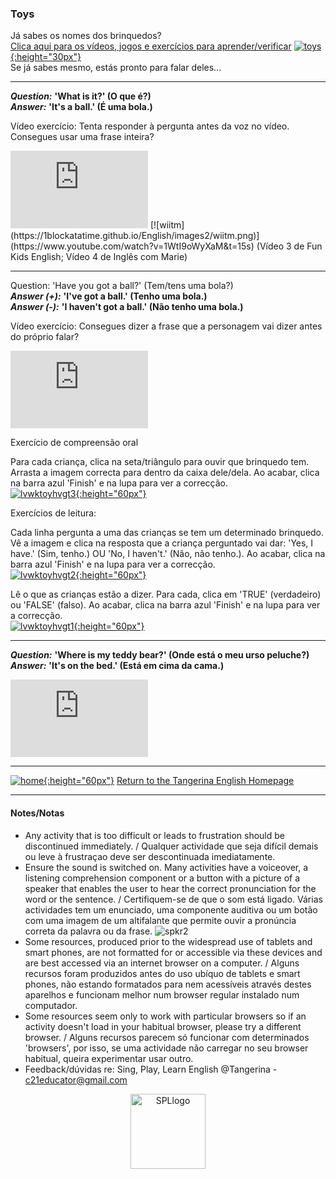 ### Toys

Já sabes os nomes dos brinquedos?  
[Clica aqui para os vídeos, jogos e exercícios para aprender/verificar](https://tangerina-pt.github.io/English/Toys_B_Vocab) [![toys](https://1blockatatime.github.io/English/images/toys.PNG){:height="30px"}](https://tangerina-pt.github.io/English/Toys_B_Vocab)  
Se já sabes mesmo, estás pronto para falar deles...  

***  

***Question:*** **'What is it?' (O que é?)**  
***Answer:*** **'It's a ball.' (É uma bola.)**  

Vídeo exercício: Tenta responder à pergunta antes da voz no vídeo. Consegues usar uma frase inteira?  
<iframe width="220" height="124" src="https://www.youtube.com/embed/8-SWzpdcl6E" frameborder="0" allow="accelerometer; autoplay; clipboard-write; encrypted-media; gyroscope; picture-in-picture" allowfullscreen></iframe> [![wiitm](https://1blockatatime.github.io/English/images2/wiitm.png)](https://www.youtube.com/watch?v=1WtI9oWyXaM&t=15s)  
(Vídeo 3 de Fun Kids English; Vídeo 4 de Inglês com Marie)   

***  

Question: 'Have you got a ball?' (Tem/tens uma bola?)  
***Answer (+):*** **'I've got a ball.' (Tenho uma bola.)**  
***Answer (-):*** **'I haven't got a ball.' (Não tenho uma bola.)**  

Vídeo exercício: Consegues dizer a frase que a personagem vai dizer antes do próprio falar?  
<iframe width="220" height="124" src="https://www.youtube.com/embed/ibTiIaI6KsE" title="YouTube video player" frameborder="0" allow="accelerometer; autoplay; clipboard-write; encrypted-media; gyroscope; picture-in-picture; web-share" allowfullscreen></iframe>  

Exercício de compreensão oral  

Para cada criança, clica na seta/triângulo para ouvir que brinquedo tem. Arrasta a imagem correcta para dentro da caixa dele/dela. Ao acabar, clica na barra azul 'Finish' e na lupa para ver a correcção.  
[![lvwktoyhvgt3](https://1blockatatime.github.io/English/images2/lvwktoyhvgt3.png){:height="60px"}](https://www.liveworksheets.com/worksheets/en/English_as_a_Second_Language_(ESL)/Toys/Have_you_got_a_toy$_ue3042184qr)  

Exercícios de leitura:  

Cada linha pergunta a uma das crianças se tem um determinado brinquedo. Vê a imagem e clica na resposta que a criança perguntado vai dar: 'Yes, I have.' (Sim, tenho.) OU 'No, I haven't.' (Não, não tenho.). Ao acabar, clica na barra azul 'Finish' e na lupa para ver a correcção.  
[![lvwktoyhvgt2](https://1blockatatime.github.io/English/images2/lvwktoyhvgt2.png){:height="60px"}](https://www.liveworksheets.com/worksheets/en/English_as_a_Second_Language_(ESL)/Toys/KIDS_1_-_TOYS_%5E_HAVE_YOU_GOT_...$_hl2931087oy)  

Lê o que as crianças estão a dizer. Para cada, clica em 'TRUE' (verdadeiro) ou 'FALSE' (falso). Ao acabar, clica na barra azul 'Finish' e na lupa para ver a correcção.  
[![lvwktoyhvgt1](https://1blockatatime.github.io/English/images2/lvwktoyhvgt1.png){:height="60px"}](https://www.liveworksheets.com/worksheets/en/English_as_a_Second_Language_(ESL)/Toys/Have_you_got_a_toy$2_dg648854ec)  

***  

***Question:*** **'Where is my teddy bear?' (Onde está o meu urso peluche?)**  
***Answer:*** **'It's on the bed.' (Está em cima da cama.)**  

<iframe width="220" height="124" src="https://www.youtube.com/embed/YI6VAsGlk7U" frameborder="0" allow="accelerometer; autoplay; clipboard-write; encrypted-media; gyroscope; picture-in-picture" allowfullscreen></iframe>  

***
[![home](https://1blockatatime.github.io/English/images/home.png){:height="60px"}](https://tangerina-pt.github.io/English) [Return to the Tangerina English Homepage](https://tangerina-pt.github.io/English)  

***

#### Notes/Notas
* Any activity that is too difficult or leads to frustration should be discontinued immediately. / Qualquer actividade que seja difícil demais ou leve à frustraçao deve ser descontinuada imediatamente.
* Ensure the sound is switched on. Many activities have a voiceover, a listening comprehension component or a button with a picture of a speaker that enables the user to hear the correct pronunciation for the word or the sentence. / Certifiquem-se de que o som está ligado. Várias actividades tem um enunciado, uma componente auditiva ou um botão com uma imagem de um altifalante que permite ouvir a pronúncia correta da palavra ou da frase. ![spkr2](/images/spkr2.PNG)
* Some resources, produced prior to the widespread use of tablets and smart phones, are not formatted for or accessible via these devices and are best accessed via an internet browser on a computer. / Alguns recursos foram produzidos antes do uso ubíquo de tablets e smart phones, não estando formatados para nem acessíveis através destes aparelhos e funcionam melhor num browser regular instalado num computador.
* Some resources seem only to work with particular browsers so if an activity doesn't load in your habitual browser, please try a different browser. / Alguns recursos parecem só funcionar com determinados 'browsers', por isso, se uma actividade não carregar no seu browser habitual, queira experimentar usar outro.
* Feedback/dúvidas re: Sing, Play, Learn English @Tangerina - c21educator@gmail.com  
<p align="center">
<img width="120" src="https://1blockatatime.github.io/English/images2/spl_logo.png" alt="SPLlogo">
</p>
